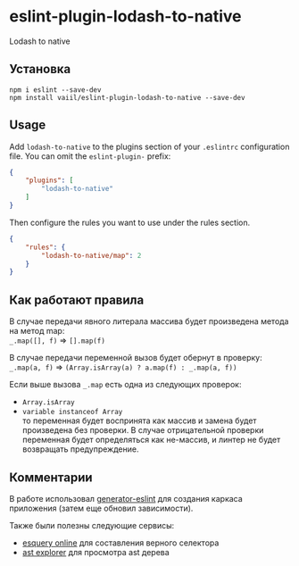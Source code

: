 # eslint-plugin-lodash-to-native

Lodash to native

## Установка

```shell script
npm i eslint --save-dev
npm install vaiil/eslint-plugin-lodash-to-native --save-dev
```

## Usage

Add `lodash-to-native` to the plugins section of your `.eslintrc` configuration file. You can omit the `eslint-plugin-` prefix:

```json
{
    "plugins": [
        "lodash-to-native"
    ]
}
```


Then configure the rules you want to use under the rules section.

```json
{
    "rules": {
        "lodash-to-native/map": 2
    }
}
```

## Как работают правила
В случае передачи явного литерала массива будет произведена метода на метод map: \
`_.map([], f)` => `[].map(f)`

В случае передачи переменной вызов будет обернут в проверку:
`_.map(a, f)` => `(Array.isArray(a) ? a.map(f) : _.map(a, f))`

Если выше вызова `_.map` есть одна из следующих проверок: 
* `Array.isArray`
* `variable instanceof Array`  
то переменная будет воспринята как массив и замена будет произведена без проверки.
В случае отрицательной проверки переменная будет определяться как не-массив, 
и линтер не будет возвращать предупреждение.  




## Комментарии 

 В работе использовал [generator-eslint](https://github.com/eslint/generator-eslint) для создания каркаса приложения 
 (затем еще обновил зависимости).
 
 Также были полезны следующие сервисы:
 * [esquery online](https://estools.github.io/esquery/) для составления верного селектора
 * [ast explorer](https://astexplorer.net/) для просмотра ast дерева
 
 

